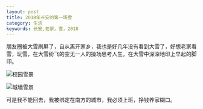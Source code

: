 ```yaml
---
layout: post
title: 2018年长安的第一场雪
category: 生活
keywords: 长安,老家，雪，2018
---
```

朋友圈被大雪刷屏了，自从离开家乡，我也是好几年没有看到大雪了，好想老家看雪，玩雪，在大雪纷飞的空无一人的操场思考人生，在大雪中深深地印上早起的脚印。



![校园雪景](https://upload-images.jianshu.io/upload_images/1243509-baf81742747db38a.jpg?imageMogr2/auto-orient/strip%7CimageView2/2/w/700)

![城墙雪景](https://upload-images.jianshu.io/upload_images/1243509-f0f9365a1da647a0.jpg?imageMogr2/auto-orient/strip%7CimageView2/2/w/700)

可是我不能回去，我被绑定在南方的城市，我必须上班，挣钱养家糊口。

